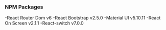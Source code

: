 ### NPM Packages

-React Router Dom v6
-React Bootstrap v2.5.0
-Material UI v5.10.11
-React On Screen v2.1.1
-React-switch v7.0.0